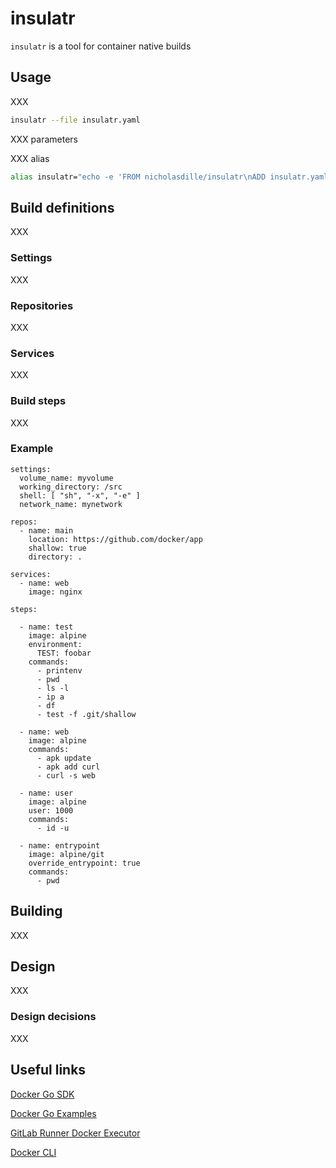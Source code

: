 # insulatr

`insulatr` is a tool for container native builds

## Usage

XXX

```bash
insulatr --file insulatr.yaml
```

XXX parameters

XXX alias

```bash
alias insulatr="echo -e 'FROM nicholasdille/insulatr\nADD insulatr.yaml /' | docker image build --file - --tag insulatr:test --quiet . | xargs -r docker run -t -v /var/run/docker.sock:/var/run/docker.sock"
```

## Build definitions

XXX

### Settings

XXX

### Repositories

XXX

### Services

XXX

### Build steps

XXX

### Example

```
settings:
  volume_name: myvolume
  working_directory: /src
  shell: [ "sh", "-x", "-e" ]
  network_name: mynetwork

repos:
  - name: main
    location: https://github.com/docker/app
    shallow: true
    directory: .

services:
  - name: web
    image: nginx

steps:

  - name: test
    image: alpine
    environment:
      TEST: foobar
    commands:
      - printenv
      - pwd
      - ls -l
      - ip a
      - df
      - test -f .git/shallow

  - name: web
    image: alpine
    commands:
      - apk update
      - apk add curl
      - curl -s web

  - name: user
    image: alpine
    user: 1000
    commands:
      - id -u

  - name: entrypoint
    image: alpine/git
    override_entrypoint: true
    commands:
      - pwd
```

## Building

XXX

## Design

XXX

### Design decisions

XXX

## Useful links

[Docker Go SDK](https://godoc.org/github.com/docker/docker/client)

[Docker Go Examples](https://docs.docker.com/develop/sdk/examples/)

[GitLab Runner Docker Executor](https://gitlab.com/gitlab-org/gitlab-runner/blob/master/executors/docker/executor_docker.go#L1038)

[Docker CLI](https://github.com/docker/cli/blob/master/cli/command/container/run.go#L268)
